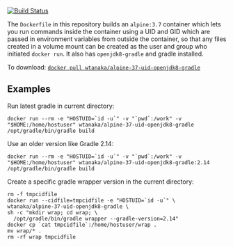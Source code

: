 [![Build
Status](https://travis-ci.org/wtanaka/docker-alpine-37-uid-openjdk8-gradle.svg?branch=master)](https://travis-ci.org/wtanaka/docker-alpine-37-uid-openjdk8-gradle)

The `Dockerfile` in this repository builds an `alpine:3.7` container
which lets you run commands inside the container using a UID and GID
which are passed in environment variables from outside the container,
so that any files created in a volume mount can be created as the user
and group who initiated `docker run`.  It also has `openjdk8-gradle` and
gradle installed.

To download: [`docker pull wtanaka/alpine-37-uid-openjdk8-gradle`](https://hub.docker.com/r/wtanaka/alpine-37-uid-openjdk8-gradle/)

Examples
--------

Run latest gradle in current directory:

```docker run --rm -e "HOSTUID=`id -u`" -v "`pwd`:/work" -v "$HOME:/home/hostuser" wtanaka/alpine-37-uid-openjdk8-gradle /opt/gradle/bin/gradle build```

Use an older version like Gradle 2.14:

```docker run --rm -e "HOSTUID=`id -u`" -v "`pwd`:/work" -v "$HOME:/home/hostuser" wtanaka/alpine-37-uid-openjdk8-gradle:2.14 /opt/gradle/bin/gradle build```

Create a specific gradle wrapper version in the current directory:

```
rm -f tmpcidfile
docker run --cidfile=tmpcidfile -e "HOSTUID=`id -u`" \
wtanaka/alpine-37-uid-openjdk8-gradle \
sh -c "mkdir wrap; cd wrap; \
  /opt/gradle/bin/gradle wrapper --gradle-version=2.14"
docker cp `cat tmpcidfile`:/home/hostuser/wrap .
mv wrap/* .
rm -rf wrap tmpcidfile
```
